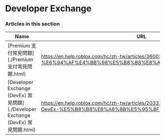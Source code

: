 # Developer Exchange  
### Articles in this section
Name|URL
-|-
[Premium 支付常見問題](./Premium 支付常見問題.html) |https://en.help.roblox.com/hc/zh-tw/articles/360039178532-Premium-%E6%94%AF%E4%BB%98%E5%B8%B8%E8%A6%8B%E5%95%8F%E9%A1%8C
[Developer Exchange (DevEx) 常見問題](./Developer Exchange (DevEx) 常見問題.html) |https://en.help.roblox.com/hc/zh-tw/articles/203314100-Developer-Exchange-DevEx-%E5%B8%B8%E8%A6%8B%E5%95%8F%E9%A1%8C